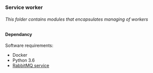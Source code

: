 ### Service worker

###### This folder contains modules that encapsulates  managing of workers 

#### Dependancy
Software requirements:
- Docker
- Python 3.6
- [RabbitMQ service](https://www.rabbitmq.com/)



